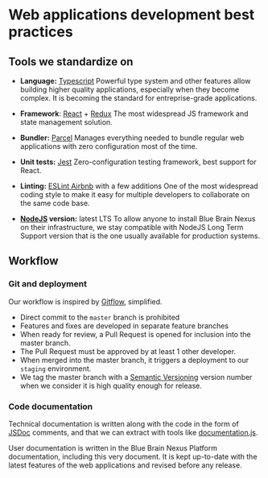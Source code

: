 # Web applications development best practices

## Tools we standardize on

- **Language:** [Typescript](https://www.typescriptlang.org/)
Powerful type system and other features allow building higher quality applications, especially when they become complex. It is becoming the standard for entreprise-grade applications.

- **Framework**: [React](https://reactjs.org/) + [Redux](https://redux.js.org/)
The most widespread JS framework and state management solution.

- **Bundler:** [Parcel](https://parceljs.org/)
Manages everything needed to bundle regular web applications with zero configuration most of the time.

- **Unit tests:** [Jest](https://jestjs.io/)
Zero-configuration testing framework, best support for React.

- **Linting:** [ESLint Airbnb](https://www.npmjs.com/package/eslint-config-airbnb) with a few additions
One of the most widespread coding style to make it easy for multiple developers to collaborate on the same code base.

- **[NodeJS](https://nodejs.org/) version:** latest LTS
To allow anyone to install Blue Brain Nexus on their infrastructure, we stay compatible with NodeJS Long Term Support
version that is the one usually available for production systems.

## Workflow

### Git and deployment

Our workflow is inspired by [Gitflow](https://nvie.com/posts/a-successful-git-branching-model/), simplified.

- Direct commit to the `master` branch is prohibited
- Features and fixes are developed in separate feature branches
- When ready for review, a Pull Request is opened for inclusion into the master branch.
- The Pull Request must be approved by at least 1 other developer.
- When merged into the master branch, it triggers a deployment to our `staging` environment.
- We tag the master branch with a [Semantic Versioning](https://semver.org/) version number when we consider it is high
quality enough for release.

### Code documentation

Technical documentation is written along with the code in the form of [JSDoc](http://usejsdoc.org/) comments, and that
we can extract with tools like [documentation.js](http://documentation.js.org/).

User documentation is written in the Blue Brain Nexus Platform documentation, including this very document. It is kept
up-to-date with the latest features of the web applications and revised before any release.
